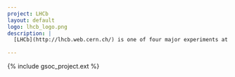 ```yaml
---
project: LHCb
layout: default
logo: lhcb_logo.png
description: |
  [LHCb](http://lhcb.web.cern.ch/) is one of four major experiments at the Large HAdron Collider at CERN. Its purpose is to investigate the CP violations and to understand why there is matter in the World. This highly- customized spectrometer is used in the physics research beyond the Standard Model with high-precision measurements of particles produced in high-energy proton-proton collisions. Its curent upgrade for Run 3 is widespread and involves supdetectors, data collection systems and analysis algorithms. 
  
---
```


{% include gsoc_project.ext %}

